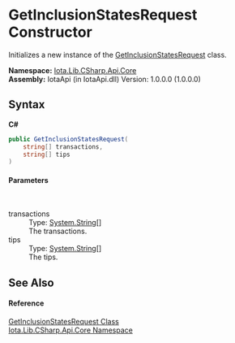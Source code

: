 # GetInclusionStatesRequest Constructor 
 

Initializes a new instance of the <a href="T_Iota_Lib_CSharp_Api_Core_GetInclusionStatesRequest">GetInclusionStatesRequest</a> class.

**Namespace:**&nbsp;<a href="N_Iota_Lib_CSharp_Api_Core">Iota.Lib.CSharp.Api.Core</a><br />**Assembly:**&nbsp;IotaApi (in IotaApi.dll) Version: 1.0.0.0 (1.0.0.0)

## Syntax

**C#**<br />
``` C#
public GetInclusionStatesRequest(
	string[] transactions,
	string[] tips
)
```


#### Parameters
&nbsp;<dl><dt>transactions</dt><dd>Type: <a href="http://msdn2.microsoft.com/en-us/library/s1wwdcbf" target="_blank">System.String</a>[]<br />The transactions.</dd><dt>tips</dt><dd>Type: <a href="http://msdn2.microsoft.com/en-us/library/s1wwdcbf" target="_blank">System.String</a>[]<br />The tips.</dd></dl>

## See Also


#### Reference
<a href="T_Iota_Lib_CSharp_Api_Core_GetInclusionStatesRequest">GetInclusionStatesRequest Class</a><br /><a href="N_Iota_Lib_CSharp_Api_Core">Iota.Lib.CSharp.Api.Core Namespace</a><br />